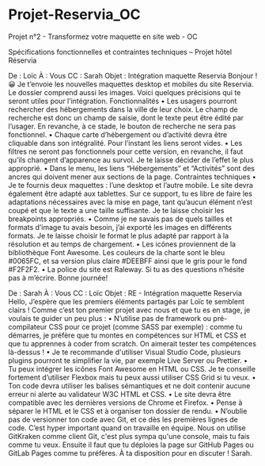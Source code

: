 # Projet-Reservia_OC
 Projet n°2 - Transformez votre maquette en site web - OC

 Spécifications fonctionnelles et contraintes techniques – Projet hôtel Réservia

De : Loïc
À : Vous
CC : Sarah
Objet : Intégration maquette Reservia
Bonjour ! 😀
Je t’envoie les nouvelles maquettes desktop et mobiles du site Reservia. Le dossier comprend aussi les images. Voici quelques précisions qui te seront utiles pour l’intégration.
Fonctionnalités
• Les usagers pourront rechercher des hébergements dans la ville de leur choix. Le champ de recherche est donc un champ de saisie, dont le texte peut être édité par l’usager. En revanche, à ce stade, le bouton de recherche ne sera pas fonctionnel.
• Chaque carte d’hébergement ou d’activité devra être cliquable dans son intégralité. Pour l’instant les liens seront vides.
• Les filtres ne seront pas fonctionnels pour cette version, en revanche, il faut qu’ils changent d’apparence au survol. Je te laisse décider de l’effet le plus approprié.
• Dans le menu, les liens “Hébergements” et “Activités” sont des ancres qui doivent mener aux sections de la page.
Contraintes techniques
• Je te fournis deux maquettes : l’une desktop et l’autre mobile. Le site devra également être adapté aux tablettes. Sur ce support, tu es libre de faire les adaptations nécessaires avec la mise en page, tant qu’aucun élément n’est coupé et que le texte a une taille suffisante. Je te laisse choisir les breakpoints appropriés.
• Comme je ne savais pas de quels tailles et formats d’image tu avais besoin, j’ai exporté les images en différents formats. Je te laisse choisir le format le plus adapté par rapport à la résolution et au temps de chargement.
• Les icônes proviennent de la bibliothèque Font Awesome. Les couleurs de la charte sont le bleu #0065FC, et sa version plus claire #DEEBFF ainsi que le gris pour le fond #F2F2F2.
• La police du site est Raleway.
Si tu as des questions n’hésite pas à m’écrire.
Bonne journée!


De : Sarah
À : Vous
CC : Loïc
Objet : RE - Intégration maquette Reservia
Hello,
J’espère que les premiers éléments partagés par Loïc te semblent clairs ! Comme c’est ton premier projet avec nous et que tu es en stage, je voulais te guider un peu plus :
• N’utilise pas de framework ou pré-compilateur CSS pour ce projet (comme SASS par exemple) : comme tu démarres, je préfère que tu montes en compétences sur HTML et CSS et que tu apprennes à coder from scratch. On aimerait tester tes compétences là-dessus !
• Je te recommande d'utiliser Visual Studio Code, plusieurs plugins pourront te simplifier la vie, par exemple Live Server ou Prettier.
• Tu peux intégrer les icônes Font Awesome en HTML ou CSS. Je te conseille fortement d’utiliser Flexbox mais tu peux aussi utiliser CSS Grid si tu veux.
• Ton code devra utiliser les balises sémantiques et ne doit contenir aucune erreur ni alerte au validateur W3C HTML et CSS.
• Le site devra être compatible avec les dernières versions de Chrome et Firefox.
• Pense à séparer le HTML et le CSS et à organiser ton dossier de rendu.
• N’oublie pas de versionner ton code avec Git, et ce dès les premières lignes de code. C’est hyper important quand on travaille en équipe. Nous on utilise GitKraken comme client Git, c'est plus sympa qu'une console, mais tu fais comme tu veux. Ensuite il faut que tu déploies la page sur GitHub Pages ou GitLab Pages comme tu préfères.
À ta disposition pour en discuter !
Sarah.
